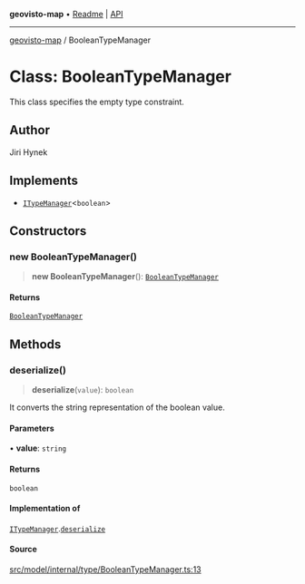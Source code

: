 **geovisto-map** • [Readme](../README.md) \| [API](../globals.md)

***

[geovisto-map](../README.md) / BooleanTypeManager

# Class: BooleanTypeManager

This class specifies the empty type constraint.

## Author

Jiri Hynek

## Implements

- [`ITypeManager`](../interfaces/ITypeManager.md)\<`boolean`\>

## Constructors

### new BooleanTypeManager()

> **new BooleanTypeManager**(): [`BooleanTypeManager`](BooleanTypeManager.md)

#### Returns

[`BooleanTypeManager`](BooleanTypeManager.md)

## Methods

### deserialize()

> **deserialize**(`value`): `boolean`

It converts the string representation of the boolean value.

#### Parameters

• **value**: `string`

#### Returns

`boolean`

#### Implementation of

[`ITypeManager`](../interfaces/ITypeManager.md).[`deserialize`](../interfaces/ITypeManager.md#deserialize)

#### Source

[src/model/internal/type/BooleanTypeManager.ts:13](https://github.com/geovisto/geovisto-map/blob/e22d774889dbc28cc1ec62933ecf6bab6690f172/src/model/internal/type/BooleanTypeManager.ts#L13)

